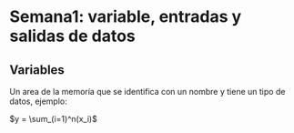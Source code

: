 # Semana1: variable, entradas y salidas de datos

## Variables

Un area de la memoría que se identifica con un nombre y tiene un tipo de datos, ejemplo:

$y = \sum_(i=1)^n(x_i)$

